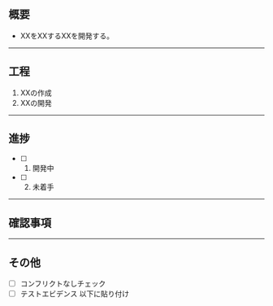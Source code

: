 ## 概要

- XXをXXするXXを開発する。

---

## 工程

1. XXの作成
2. XXの開発

---

## 進捗

- [ ] 1. 開発中
- [ ] 2. 未着手

---

## 確認事項

---

## その他

- [ ] コンフリクトなしチェック
- [ ] テストエビデンス 以下に貼り付け
